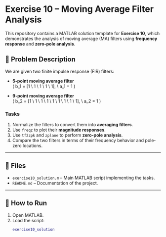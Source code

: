 # Exercise 10 – Moving Average Filter Analysis

This repository contains a MATLAB solution template for **Exercise 10**, which demonstrates the analysis of moving average (MA) filters using **frequency response** and **zero-pole analysis**.

## 📘 Problem Description
We are given two finite impulse response (FIR) filters:

- **5-point moving average filter**  
  \( b_1 = [1 \ 1 \ 1 \ 1 \ 1], \ a_1 = 1 \)

- **9-point moving average filter**  
  \( b_2 = [1 \ 1 \ 1 \ 1 \ 1 \ 1 \ 1 \ 1 \ 1], \ a_2 = 1 \)

### Tasks
1. Normalize the filters to convert them into **averaging filters**.  
2. Use `freqz` to plot their **magnitude responses**.  
3. Use `tf2zpk` and `zplane` to perform **zero-pole analysis**.  
4. Compare the two filters in terms of their frequency behavior and pole-zero locations.

---

## 📂 Files
- `exercise10_solution.m` – Main MATLAB script implementing the tasks.
- `README.md` – Documentation of the project.

---

## 🚀 How to Run
1. Open MATLAB.
2. Load the script:
   ```matlab
   exercise10_solution
